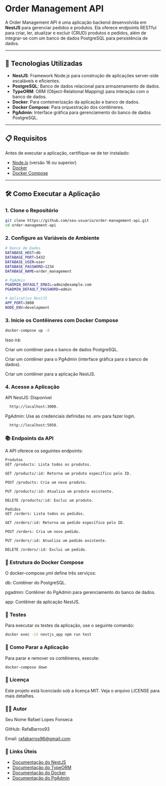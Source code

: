 # Order Management API

A Order Management API é uma aplicação backend desenvolvida em **NestJS** para gerenciar pedidos e produtos. Ela oferece endpoints RESTful para criar, ler, atualizar e excluir (CRUD) produtos e pedidos, além de integrar-se com um banco de dados PostgreSQL para persistência de dados.

---

## 🚀 Tecnologias Utilizadas

- **NestJS**: Framework Node.js para construção de aplicações server-side escaláveis e eficientes.
- **PostgreSQL**: Banco de dados relacional para armazenamento de dados.
- **TypeORM**: ORM (Object-Relational Mapping) para interação com o banco de dados.
- **Docker**: Para conteinerização da aplicação e banco de dados.
- **Docker Compose**: Para orquestração dos contêineres.
- **PgAdmin**: Interface gráfica para gerenciamento do banco de dados PostgreSQL.

---

## 📋 Requisitos

Antes de executar a aplicação, certifique-se de ter instalado:

- [Node.js](https://nodejs.org/) (versão 16 ou superior)
- [Docker](https://www.docker.com/)
- [Docker Compose](https://docs.docker.com/compose/)

---

## 🛠️ Como Executar a Aplicação

### 1. Clone o Repositório

```bash
git clone https://github.com/seu-usuario/order-management-api.git
cd order-management-api
```

### 2. Configure as Variáveis de Ambiente

```bash
# Banco de Dados
DATABASE_HOST=db
DATABASE_PORT=5432
DATABASE_USER=user
DATABASE_PASSWORD=1234
DATABASE_NAME=order_management

# PgAdmin
PGADMIN_DEFAULT_EMAIL=admin@example.com
PGADMIN_DEFAULT_PASSWORD=admin

# Aplicativo NestJS
APP_PORT=3000
NODE_ENV=development
```

### 3. Inicie os Contêineres com Docker Compose

```bash
docker-compose up -d
```

Isso irá:

Criar um contêiner para o banco de dados PostgreSQL.

Criar um contêiner para o PgAdmin (interface gráfica para o banco de dados).

Criar um contêiner para a aplicação NestJS.

### 4. Acesse a Aplicação

API NestJS: Disponível

```bash
  http://localhost:3000.
```

PgAdmin: Use as credenciais definidas no .env para fazer login.

```bash
  http://localhost:5050.
```

### 📚 Endpoints da API

A API oferece os seguintes endpoints:

```bash
Produtos
GET /products: Lista todos os produtos.

GET /products/:id: Retorna um produto específico pelo ID.

POST /products: Cria um novo produto.

PUT /products/:id: Atualiza um produto existente.

DELETE /products/:id: Exclui um produto.

Pedidos
GET /orders: Lista todos os pedidos.

GET /orders/:id: Retorna um pedido específico pelo ID.

POST /orders: Cria um novo pedido.

PUT /orders/:id: Atualiza um pedido existente.

DELETE /orders/:id: Exclui um pedido.
```

### 🐳 Estrutura do Docker Compose

O docker-compose.yml define três serviços:

db: Contêiner do PostgreSQL.

pgadmin: Contêiner do PgAdmin para gerenciamento do banco de dados.

app: Contêiner da aplicação NestJS.

### 🧪 Testes

Para executar os testes da aplicação, use o seguinte comando:

```bash
docker exec -it nestjs_app npm run test
```

### 🛑 Como Parar a Aplicação

Para parar e remover os contêineres, execute:

```bash
docker-compose down
```

### 📄 Licença

Este projeto está licenciado sob a licença MIT. Veja o arquivo LICENSE para mais detalhes.

### 🙋‍♂️ Autor

Seu Nome Rafael Lopes Fonseca

GitHub: RafaBarros93

Email: rafabarros96@gmail.com

### 🔗 Links Úteis

- [Documentação do NestJS](https://docs.nestjs.com/)
- [Documentação do TypeORM](https://typeorm.io/)
- [Documentação do Docker](https://docs.docker.com/)
- [Documentação do PgAdmin](https://www.pgadmin.org/docs/)
